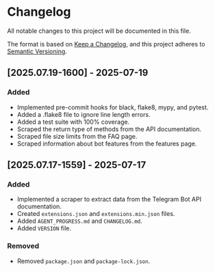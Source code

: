 # Changelog

All notable changes to this project will be documented in this file.

The format is based on [Keep a Changelog](https://keepachangelog.com/en/1.0.0/),
and this project adheres to [Semantic Versioning](https://semver.org/spec/v2.0.0.html).

## [2025.07.19-1600] - 2025-07-19

### Added
- Implemented pre-commit hooks for black, flake8, mypy, and pytest.
- Added a .flake8 file to ignore line length errors.
- Added a test suite with 100% coverage.
- Scraped the return type of methods from the API documentation.
- Scraped file size limits from the FAQ page.
- Scraped information about bot features from the features page.

## [2025.07.17-1559] - 2025-07-17

### Added
- Implemented a scraper to extract data from the Telegram Bot API documentation.
- Created `extensions.json` and `extensions.min.json` files.
- Added `AGENT_PROGRESS.md` and `CHANGELOG.md`.
- Added `VERSION` file.

### Removed
- Removed `package.json` and `package-lock.json`.

